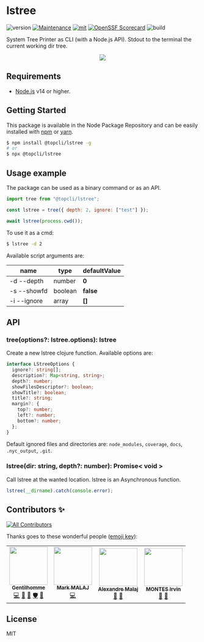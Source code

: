 # lstree
![version](https://img.shields.io/badge/dynamic/json.svg?style=for-the-badge&url=https://raw.githubusercontent.com/TopCli/lstree/master/package.json&query=$.version&label=Version)
[![Maintenance](https://img.shields.io/badge/Maintained%3F-yes-green.svg?style=for-the-badge)](https://github.com/TopCli/lstree/commit-activity)
[![mit](https://img.shields.io/badge/License-MIT-green.svg?style=for-the-badge)](https://github.com/TopCli/lstree/blob/master/LICENSE)
[![OpenSSF
Scorecard](https://api.securityscorecards.dev/projects/github.com/TopCli/lstree/badge?style=for-the-badge)](https://api.securityscorecards.dev/projects/github.com/TopCli/tlstree)
![build](https://img.shields.io/github/actions/workflow/status/TopCli/lstree/node.js.yml?style=for-the-badge)


System Tree Printer as CLI (with a Node.js API). Stdout to the terminal the current working dir tree.

<p align="center">
    <img src="https://i.imgur.com/0lA271j.png">
</p>

## Requirements
- [Node.js](https://nodejs.org/en/) v14 or higher.

## Getting Started
This package is available in the Node Package Repository and can be easily installed with [npm](https://docs.npmjs.com/getting-started/what-is-npm) or [yarn](https://yarnpkg.com).

```bash
$ npm install @topcli/lstree -g
# or
$ npx @topcli/lstree
```

## Usage example
The package can be used as a binary command or as an API.

```js
import tree from "@topcli/lstree";

const lstree = tree({ depth: 2, ignore: ["test"] });

await lstree(process.cwd());
```

To use it as a cmd:
```bash
$ lstree -d 2
```

Available script arguments are:

| name | type | defaultValue |
| --- | --- | --- |
| -d --depth | number | **0** |
| -s --showfd | boolean | **false** |
| -i --ignore | array | **[]** |


## API

### tree(options?: lstree.options): lstree
Create a new lstree clojure function. Available options are:
```ts
interface LStreeOptions {
  ignore?: string[];
  description?: Map<string, string>;
  depth?: number;
  showFilesDescriptor?: boolean;
  showTitle?: boolean;
  title?: string;
  margin?: {
    top?: number;
    left?: number;
    bottom?: number;
  };
}
```

Default ignored files and directories are: `node_modules`, `coverage`, `docs`, `.nyc_output`, `.git`.

### lstree(dir: string, depth?: number): Promise< void >
Call lstree at the wanted location. lstree is an Asynchronous function.

```js
lstree(__dirname).catch(console.error);
```

## Contributors ✨

<!-- ALL-CONTRIBUTORS-BADGE:START - Do not remove or modify this section -->
[![All Contributors](https://img.shields.io/badge/all_contributors-4-orange.svg?style=flat-square)](#contributors-)
<!-- ALL-CONTRIBUTORS-BADGE:END -->

Thanks goes to these wonderful people ([emoji key](https://allcontributors.org/docs/en/emoji-key)):

<!-- ALL-CONTRIBUTORS-LIST:START - Do not remove or modify this section -->
<!-- prettier-ignore-start -->
<!-- markdownlint-disable -->
<table>
  <tr>
    <td align="center"><a href="https://www.linkedin.com/in/thomas-gentilhomme/"><img src="https://avatars.githubusercontent.com/u/4438263?v=4?s=100" width="100px;" alt=""/><br /><sub><b>Gentilhomme</b></sub></a><br /><a href="https://github.com/TopCli/lstree/commits?author=fraxken" title="Code">💻</a> <a href="https://github.com/TopCli/lstree/commits?author=fraxken" title="Documentation">📖</a> <a href="https://github.com/TopCli/lstree/pulls?q=is%3Apr+reviewed-by%3Afraxken" title="Reviewed Pull Requests">👀</a> <a href="#security-fraxken" title="Security">🛡️</a> <a href="https://github.com/TopCli/lstree/issues?q=author%3Afraxken" title="Bug reports">🐛</a></td>
    <td align="center"><a href="https://www.linkedin.com/in/mark-malaj-99b1b8b7/"><img src="https://avatars.githubusercontent.com/u/15210179?v=4?s=100" width="100px;" alt=""/><br /><sub><b>Mark MALAJ</b></sub></a><br /><a href="https://github.com/TopCli/lstree/commits?author=Markobobby" title="Code">💻</a></td>
    <td align="center"><a href="https://github.com/AlexandreMalaj"><img src="https://avatars.githubusercontent.com/u/32218832?v=4?s=100" width="100px;" alt=""/><br /><sub><b>Alexandre Malaj</b></sub></a><br /><a href="https://github.com/TopCli/lstree/commits?author=AlexandreMalaj" title="Documentation">📖</a> <a href="https://github.com/TopCli/lstree/pulls?q=is%3Apr+reviewed-by%3AAlexandreMalaj" title="Reviewed Pull Requests">👀</a></td>
    <td align="center"><a href="https://github.com/Captainfive"><img src="https://avatars.githubusercontent.com/u/38983657?v=4?s=100" width="100px;" alt=""/><br /><sub><b>MONTES Irvin</b></sub></a><br /><a href="https://github.com/TopCli/lstree/commits?author=Captainfive" title="Documentation">📖</a> <a href="https://github.com/TopCli/lstree/pulls?q=is%3Apr+reviewed-by%3ACaptainfive" title="Reviewed Pull Requests">👀</a></td>
  </tr>
</table>

<!-- markdownlint-restore -->
<!-- prettier-ignore-end -->

<!-- ALL-CONTRIBUTORS-LIST:END -->

## License
MIT
